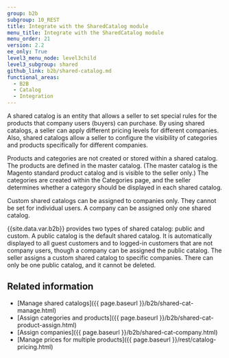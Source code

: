 ```yaml
---
group: b2b
subgroup: 10_REST
title: Integrate with the SharedCatalog module
menu_title: Integrate with the SharedCatalog module
menu_order: 21
version: 2.2
ee_only: True
level3_menu_node: level3child
level3_subgroup: shared
github_link: b2b/shared-catalog.md
functional_areas:
  - B2B
  - Catalog
  - Integration
---
```


A shared catalog is an entity that allows a seller to set special rules for the products that company users (buyers) can purchase. By using shared catalogs, a seller can apply different pricing levels for different companies. Also, shared catalogs allow a seller to configure the visibility of categories and products specifically for different companies.

Products and categories are not created or stored within a shared catalog. The products are defined in the master catalog. (The master catalog is the Magento standard product catalog and is visible to the seller only.) The categories are created within the Categories page, and the seller determines whether a category should be displayed in each shared catalog.

Custom shared catalogs can be assigned to companies only. They cannot be set for individual users. A company can be assigned only one shared catalog.

{{site.data.var.b2b}} provides two types of shared catalog: public and custom. A public catalog is the default shared catalog. It is automatically displayed to all guest customers and to logged-in customers that are not company users, though a company can be assigned the public catalog. The seller assigns a custom shared catalog to specific companies. There can only be one public catalog, and it cannot be deleted.

## Related information

* [Manage shared catalogs]({{ page.baseurl }}/b2b/shared-cat-manage.html)
* [Assign categories and products]({{ page.baseurl }}/b2b/shared-cat-product-assign.html)
* [Assign companies]({{ page.baseurl }}/b2b/shared-cat-company.html)
* [Manage prices for multiple products]({{ page.baseurl }}/rest/catalog-pricing.html)
